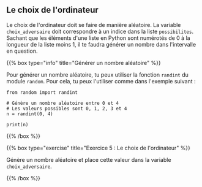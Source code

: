 ## Le choix de l'ordinateur

Le choix de l'ordinateur doit se faire de manière aléatoire. La variable
`choix_adversaire` doit correspondre à un indice dans la liste `possibilites`.
Sachant que les éléments d'une liste en Python sont numérotés de 0 à la longueur
de la liste moins 1, il te faudra générer un nombre dans l'intervalle en question.

{{% box type="info" title="Générer un nombre aléatoire" %}}

Pour générer un nombre aléatoire, tu peux utiliser la fonction `randint` du
module `random`. Pour cela, tu peux l'utiliser comme dans l'exemple suivant :

```codepython
from random import randint

# Génère un nombre aléatoire entre 0 et 4
# Les valeurs possibles sont 0, 1, 2, 3 et 4
n = randint(0, 4)

print(n)
```

{{% /box %}}

{{% box type="exercise" title="Exercice 5 : Le choix de l'ordinateur" %}}

Génère un nombre aléatoire et place cette valeur dans la variable
`choix_adversaire`.

{{% /box %}}